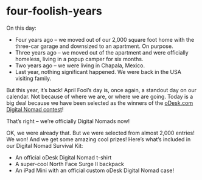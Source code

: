 # four-foolish-years

On this day:

- Four years ago – we moved out of our 2,000 square foot home with the three-car garage and downsized to an apartment. On purpose.
- Three years ago – we moved out of the apartment and were officially homeless, living in a popup camper for six months.
- Two years ago – we were living in Chapala, Mexico.
- Last year, nothing significant happened. We were back in the USA visiting family.

But this year, it’s back! April Fool’s day is, once again, a standout day on our calendar. Not because of where we are, or where we are going. Today is a big deal because we have been selected as the winners of the [oDesk.com Digital Nomad contest](https://www.upwork.com/blog/2014/04/digital-nomad-winner-quit-sold-hit-road/)!

That’s right – we’re officially Digital Nomads now!

OK, we were already that. But we were selected from almost 2,000 entries! We won! And we get some amazing cool prizes! Here’s what’s included in our Digital Nomad Survival Kit:

- An official oDesk Digital Nomad t-shirt
- A super-cool North Face Surge II backpack
- An iPad Mini with an official custom oDesk Digital Nomad case!